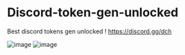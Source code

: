 # Discord-token-gen-unlocked
Best discord tokens gen unlocked !
https://discord.gg/dch

![image](https://user-images.githubusercontent.com/113309764/219874392-cf8f2665-2bab-4f30-bf6b-b30a6191fdfa.png)
![image](https://user-images.githubusercontent.com/113309764/219874418-6c84231d-0840-4140-8cab-f9a992a15252.png)

